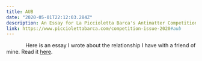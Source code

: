 ```yaml
---
title: AUB
date: "2020-05-01T22:12:03.284Z"
description: An Essay for La Piccioletta Barca's Antimatter Competition
link: https://www.picciolettabarca.com/competition-issue-2020#aub
---
```



&nbsp;&nbsp;&nbsp;&nbsp;&nbsp;&nbsp;&nbsp;&nbsp;&nbsp;&nbsp;&nbsp;&nbsp; Here is an essay I wrote about the relationship I have with a friend of mine. Read it [here](https://www.picciolettabarca.com/competition-issue-2020#aub). 